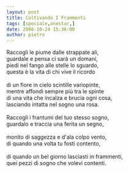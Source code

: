 ```yaml
---
layout: post
title: Coltivando I Frammenti
tags: [speciale,onestar,]
date: 2008-10-24 15:36:00
author: pietro
---
```

Raccogli le piume dalle strappate ali,<br/>guardale e pensa ci sarà un domani,<br/>piedi nel fango alle stelle lo sguardo,<br/>questa è la vita di chi vive il ricordo<br/><br/>di un fiore in cielo scintille variopinte,<br/>mentre affondi sempre più tra le spinte<br/>di una vita che incalza e brucia ogni cosa,<br/>lasciando intatta nel sogno una rosa.<br/><br/>Raccogli i frantumi del tuo stesso sogno,<br/>guardalo e traccia una ferita un segno,<br/><br/>monito di saggezza e d'ala colpo vento,<br/>di quando una volta tu fosti contento,<br/><br/>di quando un bel giorno lasciasti in frammenti,<br/>quei pezzi di sogno che volevi contenti.
